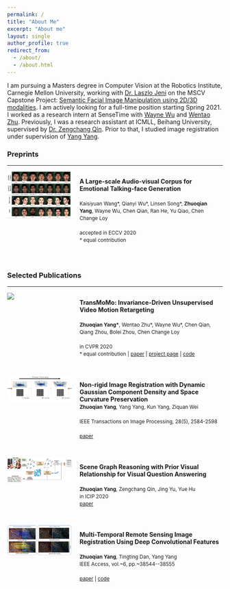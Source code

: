 ```yaml
---
permalink: /
title: "About Me"
excerpt: "About me"
layout: single
author_profile: true
redirect_from: 
  - /about/
  - /about.html
---
```


<p>
I am pursuing a Masters degree in Computer Vision at the Robotics Institute, Carnegie Mellon University, working with <a href="https://laszlojeni.com">Dr. Laszlo Jeni</a> on the MSCV Capstone Project: <a href="https://mscvprojects.ri.cmu.edu/2020teaml/">Semantic Facial Image Manipulation using 2D/3D modalities</a>. I am actively looking for a full-time position starting Spring 2021. I worked as a research intern at SenseTime with <a href="http://wywu.github.io">Wayne Wu</a> and <a href="https://wentao.live">Wentao Zhu</a>. Previously, I was a research assistant at ICMLL, Beihang University, supervised by <a href="http://dsd.future-lab.cn/members/qin.html">Dr. Zengchang Qin</a>. Prior to that, I studied image registration under supervision of <a href="http://www.escience.cn/people/yyang/index.html">Yang Yang</a>.
</p>

<!-- ## Education

2019.08 - 2020.12 **M.S. in Computer Vision**, Robotics Institute, Carnegie Mellon University  
2015.09 - 2019.06 **B.Eng in Software Engineering**, School of Software, Beihang University -->



<h3>Preprints</h3> 
<hr>


<div style="width: 100%">
<div class="paper_image" style="width: 30%; display: inline-block; *display: inline; vertical-align: top;">
	<img src="/assets/images/mead.jpg">
</div>
<div class="paper_info" style="width: 65%; display: inline-block; *display: inline; padding-left: 1em;padding-bottom: 2em;">

<b>A Large-scale Audio-visual Corpus for Emotional Talking-face Generation</b>  
<br>
<small>Kaisiyuan Wang*, Qianyi Wu*, Linsen Song*, <b>Zhuoqian Yang</b>, Wayne Wu, Chen Qian, Ran He, Yu Qiao, Chen Change Loy</small>  
<br>
<small>accepted in ECCV 2020</small>
<br> 
<small>* equal contribution
</small>

</div>
</div>


<h3>Selected Publications</h3> 
<hr>


<div style="width: 100%">
<div class="paper_image" style="width: 30%; display: inline-block; *display: inline; vertical-align: top;">
	<img src="/assets/transmomo/dance.gif">
</div>
<div class="paper_info" style="width: 65%; display: inline-block; *display: inline; padding-left: 1em;padding-bottom: 2em;">

<b>TransMoMo: Invariance-Driven Unsupervised Video Motion Retargeting</b>  
<br>
<small><b>Zhuoqian Yang*</b>, Wentao Zhu*, Wayne Wu*, Chen Qian, Qiang Zhou, Bolei Zhou, Chen Change Loy</small>  
<br>
<small>in CVPR 2020</small> 
<br> 
<small>* equal contribution | <a href="https://arxiv.org/abs/2003.14401">paper</a> | <a href="/transmomo">project page</a> | <a href="https://github.com/yzhq97/transmomo.pytorch">code</a>
</small>

</div>
</div>


<div style="width: 100%">

<div class="paper_image" style="width: 30%; display: inline-block; *display: inline; vertical-align: top;">
	<img src="/assets/images/nonrigid.png">
</div>

<div class="paper_info" style="width: 65%; display: inline-block; *display: inline; padding-left: 1em;padding-bottom: 2em;">

<b>Non-rigid Image Registration with Dynamic Gaussian Component Density and Space Curvature Preservation</b> 
<br>
<small><b>Zhuoqian Yang</b>, Yang Yang, Kun Yang, Ziquan Wei</small>  
<br>
<small>IEEE Transactions on Image Processing, 28(5), 2584-2598</small>  
<br>
<small><a href="https://doi.org/10.1109/TIP.2018.2887204">paper</a></small>

</div>
</div>


<div style="width: 100%">
<div class="paper_image" style="width: 30%; display: inline-block; *display: inline; vertical-align: top;">
	<img src="/assets/images/scenegcn.png">
</div>
<div class="paper_info" style="width: 65%; display: inline-block; *display: inline; padding-left: 1em;padding-bottom: 2em;">

<b>Scene Graph Reasoning with Prior Visual Relationship for Visual Question Answering</b>  
<br>
<small><b>Zhuoqian Yang</b>, Zengchang Qin, Jing Yu, Yue Hu</small> 
<br>
<small>in ICIP 2020</small> 
<br>
<small><a href="https://arxiv.org/abs/1812.09681">paper</a></small>

</div>
</div>


<div style="width: 100%">
<div class="paper_image" style="width: 30%; display: inline-block; *display: inline; vertical-align: top;">
	<img src="/assets/images/cnnreg.png">
</div>
<div class="paper_info" style="width: 65%; display: inline-block; *display: inline; padding-left: 1em;padding-bottom: 2em;">

<b>Multi-Temporal Remote Sensing Image Registration Using Deep Convolutional Features</b>  
<br>
<small><b>Zhuoqian Yang</b>, Tingting Dan, Yang Yang</small>
<br>
<small>IEEE Access, vol.~6, pp.~38544--38555</small>  
<br>
<small><a href="https://doi.org/10.1109/ACCESS.2018.2853100">paper</a> | <a href="https://github.com/yzhq97/cnn-registration.git">code</a></small>

</div>
</div>


